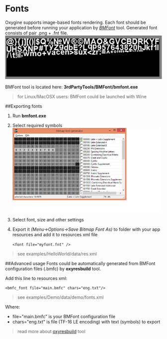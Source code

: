 # Fonts


Oxygine supports image-based fonts rendering.
Each font should be generated before running your application by *[BMFont](http://www.angelcode.com/products/bmfont/)* tool.
Generated font consists of pair .png + .fnt file.
![font example](img/font.png)

BMFont tool is located here:
**3rdPartyTools/BMFont/bmfont.exe**
> for Linux/MacOSX users: BMFont could be launched with Wine


##Exporting fonts
1. Run **bmfont.exe**
2. Select required symbols
![](img/bmfont.png)
3. Select font, size and other settings
4. Export it *(Menu->Options->Save Bitmap Font As)* to folder with your app resources and add it to resources xml file	

	`<font file="myfont.fnt" />`

> see examples/HelloWorld/data/res.xml


##Advanced usage
Fonts could be automatically generated from BMFont configuration files (.bmfc) by **oxyresbuild** tool.

Add this line to resources xml:

    <bmfc_font file="main.bmfc" chars="eng.txt"/>

> see examples/Demo/data/demo/fonts.xml

Where:

- file="main.bmfc" is your BMFont configuration file
- chars="eng.txt" is file (TF-16 LE encoding) with text (symbols) to export


> read more about [oxyresbuild](https://bitbucket.org/oxygine/oxygine-framework/wiki/atlasses) tool
